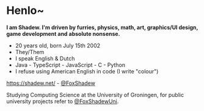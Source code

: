 # Henlo~

**I am Shadew. I'm driven by furries, physics, math, art, graphics/UI design, game development and absolute nonsense.**

- 20 years old, born July 15th 2002
- They/Them
- I speak English & Dutch
- Java - TypeScript - JavaScript - C - Python
- I refuse using American English in code (I write "colour")

https://shadew.net/ - [@FoxShadew](https://twitter.com/FoxShadew)

Studying Computing Science at the University of Groningen, for public university projects refer to [@FoxShadewUni](https://github.com/FoxShadewUni).
